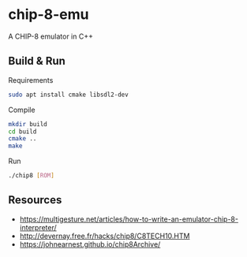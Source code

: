 # chip-8-emu
A CHIP-8 emulator in C++

## Build & Run
Requirements
```bash
sudo apt install cmake libsdl2-dev
```
Compile
```bash
mkdir build
cd build
cmake ..
make
```
Run
```bash
./chip8 [ROM]
```

## Resources
- https://multigesture.net/articles/how-to-write-an-emulator-chip-8-interpreter/
- http://devernay.free.fr/hacks/chip8/C8TECH10.HTM
- https://johnearnest.github.io/chip8Archive/
